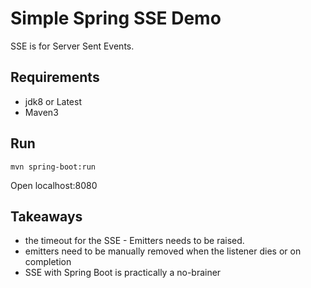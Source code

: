 # Simple Spring SSE Demo

SSE is for Server Sent Events.

## Requirements

* jdk8 or Latest
* Maven3

## Run

```
mvn spring-boot:run
```

Open localhost:8080

## Takeaways

* the timeout for the SSE - Emitters needs to be raised.
* emitters need to be manually removed when the listener dies or on completion
* SSE with Spring Boot is practically a no-brainer
